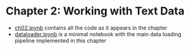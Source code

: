 # Chapter 2: Working with Text Data

- [ch02.ipynb](ch02.ipynb) contains all the code as it appears in the chapter
- [dataloader.ipynb](dataloader.ipynb) is a minimal notebook with the main data loading pipeline implemented in this chapter

